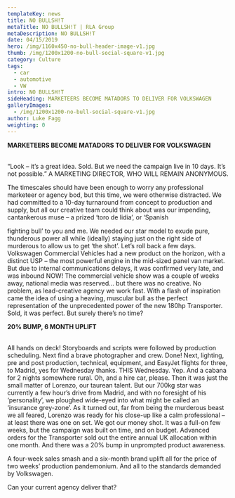 ```yaml
---
templateKey: news
title: NO BULLSH!T
metaTitle: NO BULLSH!T | RLA Group
metaDescription: NO BULLSH!T
date: 04/15/2019
hero: /img/1160x450-no-bull-header-image-v1.jpg
thumb: /img/1200x1200-no-bull-social-square-v1.jpg
category: Culture
tags:
  - car
  - automotive
  - VW
intro: NO BULLSH!T
sideHeading: MARKETEERS BECOME MATADORS TO DELIVER FOR VOLKSWAGEN
galleryImages:
  - /img/1200x1200-no-bull-social-square-v1.jpg
author: Luke Fagg
weighting: 0
---
```

<strong>MARKETEERS BECOME MATADORS TO DELIVER FOR VOLKSWAGEN</strong><br><br>

“Look – it’s a great idea. Sold. But we need the campaign live in 10 days. It’s not possible.”
A MARKETING DIRECTOR, WHO WILL REMAIN ANONYMOUS.

The timescales should have been enough to worry any professional marketeer or agency bod, but this time, we were otherwise distracted. We had committed to a 10-day turnaround from concept to production and supply, but all our creative team could think about was our impending, cantankerous muse – a prized ‘toro de lidia’, or ‘Spanish

fighting bull’ to you and me. We needed our star model to exude pure, thunderous power all while (ideally) staying just on the right side of murderous to allow us to get ‘the shot’. Let’s roll back a few days. Volkswagen Commercial Vehicles had a new product on the horizon, with a distinct USP – the most powerful engine in the mid-sized panel van market. But due to internal communications delays, it was confirmed very late, and was inbound NOW! The commercial vehicle show was a couple of weeks away, national media was reserved… but there was no creative. No problem, as lead-creative agency we work fast. With a flash of inspiration came the idea of using a heaving, muscular bull as the perfect representation of the unprecedented power of the new 180hp Transporter. Sold, it was perfect. But surely there’s no time?

<strong>20% BUMP, 6 MONTH UPLIFT</strong><br><br>

All hands on deck! Storyboards and scripts were followed by production scheduling. Next find a brave photographer and crew. Done! Next, lighting, pre and post production, technical, equipment, and EasyJet flights for three, to Madrid, yes for Wednesday thanks. THIS Wednesday. Yep. And a cabana for 2 nights somewhere rural. Oh, and a hire car, please. Then it was just the small matter of Lorenzo, our taurean talent. But our 700kg star was currently a few hour’s drive from Madrid, and with no foresight of his ‘personality’, we ploughed wide-eyed into what might be called an ‘insurance grey-zone’. As it turned out, far from being the murderous beast we all feared, Lorenzo was ready for his close-up like a calm professional – at least there was one on set. We got our money shot. It was a full-on few weeks, but the campaign was built on time, and on budget. Advanced orders for the Transporter sold out the entire annual UK allocation within one month. And there was a 20% bump in unprompted product awareness.

A four-week sales smash and a six-month brand uplift all for the price of two weeks’ production pandemonium. And all to the standards demanded by Volkswagen.

Can your current agency deliver that?
